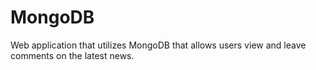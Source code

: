 # MongoDB
Web application that utilizes MongoDB that allows users view and leave comments on the latest news.
